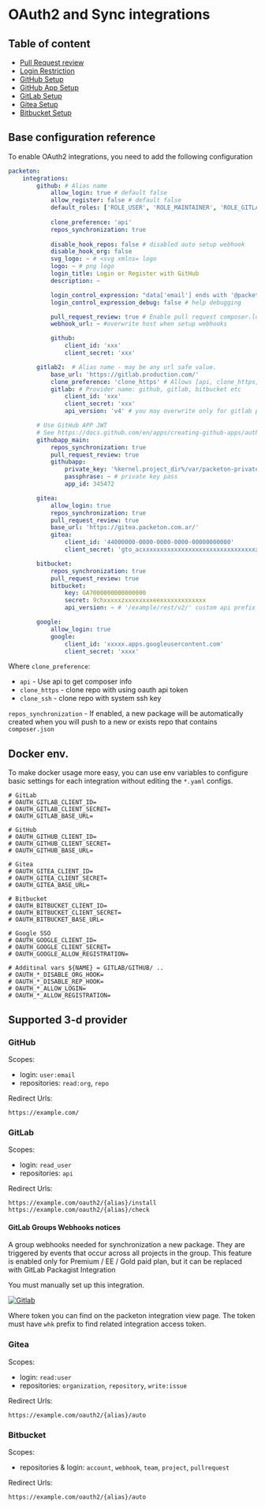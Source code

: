 # OAuth2 and Sync integrations

Table of content
---------------
- [Pull Request review](pull-request-review.md)
- [Login Restriction](oauth2/login-expression.md)
- [GitHub Setup](oauth2/github-oauth.md)
- [GitHub App Setup](oauth2/githubapp.md)
- [GitLab Setup](oauth2/gitlab-integration.md)
- [Gitea Setup](oauth2/gitea.md)
- [Bitbucket Setup](oauth2/bitbucket.md)

## Base configuration reference

To enable OAuth2 integrations, you need to add the following configuration 
```yml
packeton:
    integrations:
        github: # Alias name 
            allow_login: true # default false 
            allow_register: false # default false 
            default_roles: ['ROLE_USER', 'ROLE_MAINTAINER', 'ROLE_GITLAB']
            
            clone_preference: 'api'
            repos_synchronization: true
            
            disable_hook_repos: false # disabled auto setup webhook
            disable_hook_org: false
            svg_logo: ~ # <svg xmlns= logo
            logo: ~ # png logo
            login_title: Login or Register with GitHub
            description: ~

            login_control_expression: "data['email'] ends with '@packeton.org'" # Restrict logic/register by custom condition.
            login_control_expression_debug: false # help debugging    

            pull_request_review: true # Enable pull request composer.lock review. Default false
            webhook_url: ~ #overwrite host when setup webhooks

            github:
                client_id: 'xxx'
                client_secret: 'xxx'

        gitlab2:  # Alias name - may be any url safe value.
            base_url: 'https://gitlab.production.com/'
            clone_preference: 'clone_https' # Allows [api, clone_https, clone_ssh]
            gitlab: # Provider name: github, gitlab, bitbucket etc 
                client_id: 'xxx'
                client_secret: 'xxx'
                api_version: 'v4' # you may overwrite only for gitlab provider, default v4

        # Use GitHub APP JWT
        # See https://docs.github.com/en/apps/creating-github-apps/authenticating-with-a-github-app/about-authentication-with-a-github-app
        githubapp_main:
            repos_synchronization: true
            pull_request_review: true
            githubapp:
                private_key: '%kernel.project_dir%/var/packeton-private-key.pem'
                passphrase: ~ # private key pass
                app_id: 345472

        gitea:
            allow_login: true
            repos_synchronization: true
            pull_request_review: true
            base_url: 'https://gitea.packeton.com.ar/'
            gitea:
                client_id: '44000000-0000-0000-0000-00000000000'
                client_secret: 'gto_acxxxxxxxxxxxxxxxxxxxxxxxxxxxxxxxxxxxxx'

        bitbucket:
            repos_synchronization: true
            pull_request_review: true
            bitbucket:
                key: GA7000000000000000
                secret: 9chxxxxxzxxxxxxxxeexxxxxxxxxxxxx
                api_version: ~ # '/example/rest/v2/' custom api prefix

        google:
            allow_login: true
            google:
                client_id: 'xxxxx.apps.googleusercontent.com'
                client_secret: 'xxxx'    

```

Where `clone_preference`:

- `api` - Use api to get composer info
- `clone_https` - clone repo with using oauth api token
- `clone_ssh` - clone repo with system ssh key

`repos_synchronization` - If enabled, a new package will be automatically created when you will push to a new or exists repo that contains `composer.json` 

## Docker env.

To make docker usage more easy, you can use env variables to configure basic settings for each integration without editing the `*.yaml` configs.

```
# GitLab
# OAUTH_GITLAB_CLIENT_ID=
# OAUTH_GITLAB_CLIENT_SECRET=
# OAUTH_GITLAB_BASE_URL=

# GitHub
# OAUTH_GITHUB_CLIENT_ID=
# OAUTH_GITHUB_CLIENT_SECRET=
# OAUTH_GITHUB_BASE_URL=

# Gitea 
# OAUTH_GITEA_CLIENT_ID=
# OAUTH_GITEA_CLIENT_SECRET=
# OAUTH_GITEA_BASE_URL=

# Bitbucket 
# OAUTH_BITBUCKET_CLIENT_ID=
# OAUTH_BITBUCKET_CLIENT_SECRET=
# OAUTH_BITBUCKET_BASE_URL=

# Google SSO
# OAUTH_GOOGLE_CLIENT_ID=
# OAUTH_GOOGLE_CLIENT_SECRET=
# OAUTH_GOOGLE_ALLOW_REGISTRATION=

# Additinal vars ${NAME} = GITLAB/GITHUB/ .. 
# OAUTH_*_DISABLE_ORG_HOOK=
# OAUTH_*_DISABLE_REP_HOOK=
# OAUTH_*_ALLOW_LOGIN=
# OAUTH_*_ALLOW_REGISTRATION=
```

## Supported 3-d provider

### GitHub

Scopes:

- login: `user:email`
- repositories: `read:org`, `repo`

Redirect Urls:

```
https://example.com/
```

### GitLab

Scopes:

- login: `read_user`
- repositories: `api`

Redirect Urls:

```
https://example.com/oauth2/{alias}/install
https://example.com/oauth2/{alias}/check
```

####  GitLab Groups Webhooks notices

A group webhooks needed for synchronization a new package. 
They are triggered by events that occur across all projects in the group.
This feature is enabled only for Premium / EE / Gold paid plan, but it can be replaced with GitLab Packagist Integration

You must manually set up this integration.

[![Gitlab](img/gitlab.png)](img/gitlab.png)

Where token you can find on the packeton integration view page. The token must have `whk` prefix 
to find related integration access token.

### Gitea

Scopes:

- login: `read:user`
- repositories: `organization`, `repository`, `write:issue`

Redirect Urls:

```
https://example.com/oauth2/{alias}/auto
```

### Bitbucket

Scopes:

- repositories & login: `account`, `webhook`, `team`, `project`, `pullrequest`

Redirect Urls:

```
https://example.com/oauth2/{alias}/auto
```

